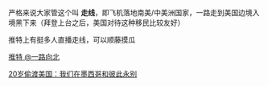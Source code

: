 严格来说大家管这个叫 **走线**，即飞机落地南美/中美洲国家，一路走到美国边境入境黑下来（拜登上台之后，美国对待这种移民比较友好）

推特上有挺多人直播走线，可以顺藤摸瓜

[推特 @一路向北](https://twitter.com/lhao6293?s=11&t=hgI_kIDZMW9rKtyGZqPk8Q)


[20岁偷渡美国：我们在墨西哥和彼此永别](https://www.douban.com/note/704785457/?_i=3435614WKkMmf5)